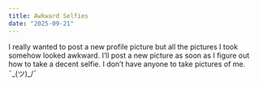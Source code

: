 ```yaml
---
title: Awkward Selfies
date: "2025-09-21"
---
```


I really wanted to post a new profile picture but all the pictures I took somehow looked awkward.  I’ll post a new picture as soon as I figure out how to take a decent selfie. I don’t have anyone to take pictures of me.  
 ¯\_(ツ)_/¯

